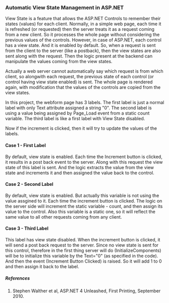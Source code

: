 ﻿### Automatic View State Management in ASP.NET
View State is a feature that allows the ASP.NET Controls to remember their states (values) for each client.
Normally, in a simple web page, each time it is refreshed (or requested) then the server treats it as a request coming from a new client.
So it processes the whole page without considering the previous values of the controls. However, in case of ASP.NET,
each control has a view state. And it is enabled by default. So, when a request is sent from the client to the server (like a postback), then
the view states are also sent along with the request. Then the logic present at the backend can manipulate the values coming from the view states.

Actually a web server cannot automatically say which request is from which client, so alongwith each request, the previous state of each control (or control having view state enabled)
is sent. The whole page is rendered again, with modification that the values of the controls are copied from the view states.

In this project, the webform page has 3 labels. The first label is just a normal label with only Text attribute assigned a string "0".
The second label is using a value being assigned by Page_Load event from a static count variable.
The third label is like a first label with View State disabled.

Now if the increment is clicked, then it will try to update the values of the labels.

#### Case 1 - First Label
By default, view state is enabled. Each time the Increment button is clicked, it results in a post back event to the server. Along with this
request the view state of this label is sent. And the logic extracts the value from the view state and increments it and then assigned the value back to the control.

#### Case 2 - Second Label
By default, view state is enabled. But actually this variable is not using the value assgined to it. Each time the increment button is clicked. The logic 
on the server side will increment the static variable - count, and then assign its value to the control.
Also this variable is a static one, so it will reflect the same value to all other requests coming from any client.

#### Case 3 - Third Label
This label has view state disabled. When the increment button is clicked, it will send a post back request to the server.
Since no view state is sent for this control, therefore in the first thing server will do (InitializeComponents) will be to initialize this variable by the Text="0" (as specified in the code).
And then the event (Increment Button Clicked) is raised. So it will add 1 to 0 and then assign it back to the label.

##### References
1. Stephen Walther et al, ASP.NET 4 Unleashed, First Printing, September 2010.